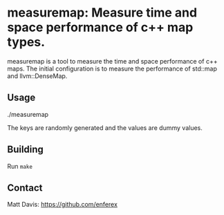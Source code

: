 measuremap: Measure time and space performance of c++ map types.
================================================================
measuremap is a tool to measure the time and space performance of c++ maps. The
initial configuration is to measure the performance of std::map and
llvm::DenseMap.

Usage
-----
./measuremap <number of trials> <number of keys to add to the maps>

The keys are randomly generated and the values are dummy values.

Building
--------
Run `make`

Contact
-------
Matt Davis: https://github.com/enferex
